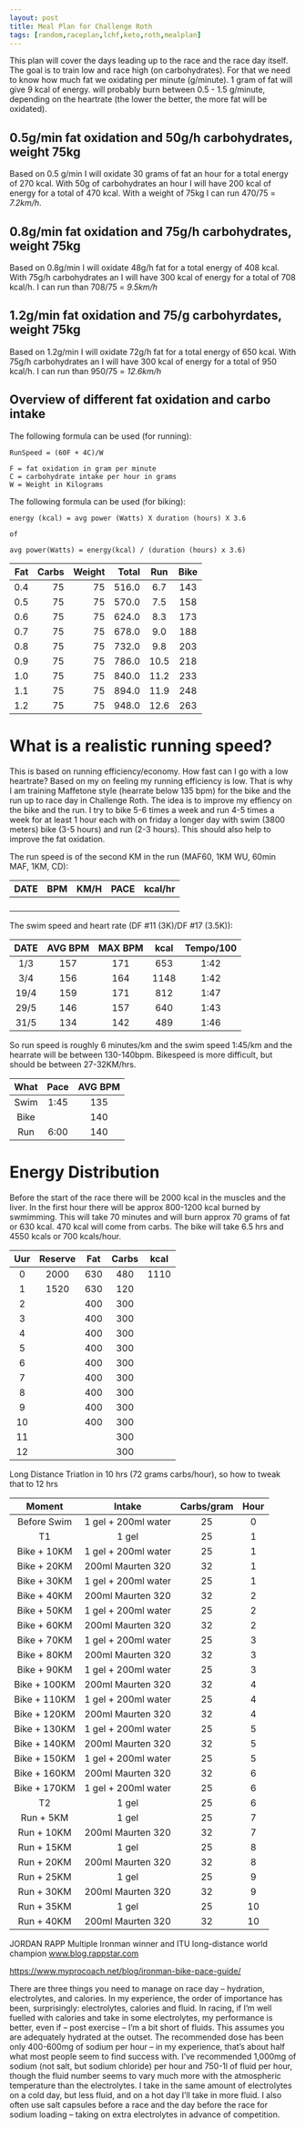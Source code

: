 ```yaml
---
layout: post
title: Meal Plan for Challenge Roth
tags: [random,raceplan,lchf,keto,roth,mealplan]
---
```


This plan will cover the days leading up to the race and the race day itself. The goal is to train low and race high (on carbohydrates). For that we need to know how much fat we oxidating per minute (g/minute). 1 gram of fat will give 9 kcal of energy. will probably burn between 0.5 - 1.5 g/minute, depending on the heartrate (the lower the better, the more fat will be oxidated). 

## 0.5g/min fat oxidation and 50g/h carbohydrates, weight 75kg
Based on 0.5 g/min I will oxidate 30 grams of fat an hour for a total energy of 270 kcal. With 50g of carbohydrates an hour I will have 200 kcal of energy for a total of 470 kcal. With a weight of 75kg I can run 470/75 = *7.2km/h*.

## 0.8g/min fat oxidation and 75g/h carbohydrates, weight 75kg
Based on 0.8g/min I will oxidate 48g/h fat for a total energy of 408 kcal. With 75g/h carbohydrates an I will have 300 kcal of energy  for a total of 708 kcal/h. I can run than 708/75 = *9.5km/h*

## 1.2g/min fat oxidation and 75/g carbohyrdates, weight 75kg
Based on 1.2g/min I will oxidate 72g/h fat for a total energy of 650 kcal. With 75g/h carbohydrates an I will have 300 kcal of energy  for a total of 950 kcal/h. I can run than 950/75 = *12.6km/h*

## Overview of different fat oxidation and carbo intake

The following formula can be used (for running): 
```
RunSpeed = (60F + 4C)/W 

F = fat oxidation in gram per minute
C = carbohydrate intake per hour in grams
W = Weight in Kilograms
```

The following formula can be used (for biking):
```
energy (kcal) = avg power (Watts) X duration (hours) X 3.6

of 

avg power(Watts) = energy(kcal) / (duration (hours) x 3.6)
```

| Fat | Carbs | Weight | Total |  Run    |   Bike      |
|----:|------:|-------:|------:|:-------:|:-----------:|
| 0.4 |  75   |   75   | 516.0 |   6.7   |    143      |
| 0.5 |  75   |   75   | 570.0 |   7.5   |    158      |
| 0.6 |  75   |   75   | 624.0 |   8.3   |    173      |
| 0.7 |  75   |   75   | 678.0 |   9.0   |    188      |
| 0.8 |  75   |   75   | 732.0 |   9.8   |    203      |
| 0.9 |  75   |   75   | 786.0 |  10.5   |    218      |
| 1.0 |  75   |   75   | 840.0 |  11.2   |    233      |
| 1.1 |  75   |   75   | 894.0 |  11.9   |    248      |
| 1.2 |  75   |   75   | 948.0 |  12.6   |    263      |


# What is a realistic running speed?
This is based on running efficiency/economy. How fast can I go with a low heartrate? Based on my on feeling my running efficiency is low. That is why I am training Maffetone style (hearrate below 135 bpm) for the bike and the run up to race day in Challenge Roth. The idea is to improve my effiency on the bike and the run. I try to bike 5-6 times a week and run 4-5 times a week for at least 1 hour each with on friday a longer day with swim (3800 meters) bike (3-5 hours) and run (2-3 hours). This should also help to improve the fat oxidation.

The run speed is of the second KM in the run (MAF60, 1KM WU, 60min MAF, 1KM, CD):

| DATE | BPM | KM/H | PACE | kcal/hr |
|------|-----|------|------|---------|
|      |     |      |      |         |
|      |     |      |      |         |
|      |     |      |      |         |
|      |     |      |      |         |  

The swim speed and heart rate (DF #11 (3K)/DF #17 (3.5K)):

| DATE   |  AVG BPM  | MAX BPM | kcal |  Tempo/100  |
|:------:|:---------:|:-------:|:----:|:-----------:|
|  1/3   | 157       |   171   | 653  |  1:42       |
|  3/4   | 156       |   164   | 1148 |  1:42       |
| 19/4   | 159       |   171   | 812  |  1:47       |
| 29/5   | 146       |   157   | 640  |  1:43       |
| 31/5   | 134       |   142   | 489  |  1:46       | 



So run speed is roughly 6 minutes/km and the swim speed 1:45/km and the hearrate will be between 130-140bpm. Bikespeed is more difficult, but should be between 27-32KM/hrs.

| What     |  Pace   | AVG BPM |
|:--------:|:-------:|:-------:|
|Swim      |  1:45   |  135    |
| Bike     |         |  140    |
| Run      |  6:00   |  140    |

# Energy Distribution
Before the start of the race there will be 2000 kcal in the muscles and the liver. In the first hour there will be approx 800-1200 kcal burned by swmimming. This will take 70 minutes and will burn approx 70 grams of fat or 630 kcal. 470 kcal will come from carbs. The bike will take 6.5 hrs and 4550 kcals or 700 kcals/hour. 

| Uur | Reserve | Fat | Carbs | kcal   |
|:---:|:-------:|:---:|:-----:|:------:|
|  0  |   2000  | 630 |  480  | 1110   |
|  1  |   1520  | 630 |  120  |        |
|  2  |         | 400 |  300  |        |
|  3  |         | 400 |  300  |
|  4  |         | 400 |  300  |
|  5  |         | 400 |  300  |
|  6  |         | 400 |  300  |
|  7  |         | 400 |  300  |
|  8  |         | 400 |  300  |
|  9  |         | 400 |  300  |
| 10  |         | 400 |  300  |
| 11  |         |     |  300  |
| 12  |         |     |  300  |



Long Distance Triatlon in 10 hrs (72 grams carbs/hour), so how to tweak that to 12 hrs

| Moment             | Intake              | Carbs/gram | Hour |
|:------------------:|:-------------------:|:----------:|:----:|
| Before Swim        | 1 gel + 200ml water |   25       |  0
|       T1           | 1 gel               |   25       |  1
| Bike + 10KM        | 1 gel + 200ml water |   25       |  1
| Bike + 20KM        | 200ml Maurten 320   |   32       |  1
| Bike + 30KM        | 1 gel + 200ml water |   25       |  1
| Bike + 40KM        | 200ml Maurten 320   |   32       |  2
| Bike + 50KM        | 1 gel + 200ml water |   25       |  2
| Bike + 60KM        | 200ml Maurten 320   |   32       |  2
| Bike + 70KM        | 1 gel + 200ml water |   25       |  3
| Bike + 80KM        | 200ml Maurten 320   |   32       |  3
| Bike + 90KM        | 1 gel + 200ml water |   25       |  3
| Bike + 100KM       | 200ml Maurten 320   |   32       |  4
| Bike + 110KM       | 1 gel + 200ml water |   25       |  4
| Bike + 120KM       | 200ml Maurten 320   |   32       |  4
| Bike + 130KM       | 1 gel + 200ml water |   25       |  5
| Bike + 140KM       | 200ml Maurten 320   |   32       |  5
| Bike + 150KM       | 1 gel + 200ml water |   25       |  5
| Bike + 160KM       | 200ml Maurten 320   |   32       |  6
| Bike + 170KM       | 1 gel + 200ml water |   25       |  6
|        T2          | 1 gel               |   25       |  6
| Run + 5KM          | 1 gel               |   25       |  7
| Run + 10KM         | 200ml Maurten 320   |   32       |  7
| Run + 15KM         | 1 gel               |   25       |  8
| Run + 20KM         | 200ml Maurten 320   |   32       |  8
| Run + 25KM         | 1 gel               |   25       |  9
| Run + 30KM         | 200ml Maurten 320   |   32       |  9
| Run + 35KM         | 1 gel               |   25       | 10
| Run + 40KM         | 200ml Maurten 320   |   32       | 10

JORDAN RAPP
Multiple Ironman winner and ITU long-distance world champion
www.blog.rappstar.com


https://www.myprocoach.net/blog/ironman-bike-pace-guide/

There are three things you need to manage on race day – hydration, electrolytes, and calories. In my experience, the order of importance has been, surprisingly: electrolytes, calories and fluid. In racing, if I’m well fuelled with calories and take in some electrolytes, my performance is better, even if – post exercise – I’m a bit short of fluids. This assumes you are adequately hydrated at the outset. The recommended dose has been only 400-600mg of sodium per hour – in my experience, that’s about half what most people seem to find success with. I’ve recommended 1,000mg of sodium (not salt, but sodium chloride) per hour and 750-1l of fluid per hour, though the fluid number seems to vary much more with the atmospheric temperature than the electrolytes. I take in the same amount of electrolytes on a cold day, but less fluid, and on a hot day I’ll take in more fluid.
I also often use salt capsules before a race and the day before the race for sodium
loading – taking on extra electrolytes in advance of competition.


